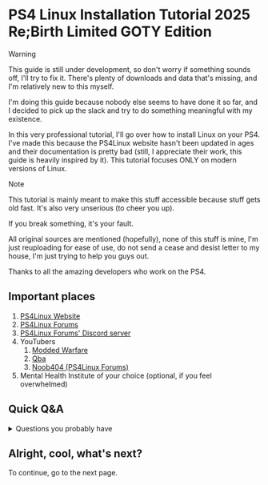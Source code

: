 # PS4 Linux Installation Tutorial 2025 Re;Birth Limited GOTY Edition

> [!WARNING]
> This guide is still under development, so don't worry if something sounds off, I'll try to fix it. There's plenty of downloads and data that's missing, and I'm relatively new to this myself.
> 
> I'm doing this guide because nobody else seems to have done it so far, and I decided to pick up the slack and try to do something meaningful with my existence.

In this very professional tutorial, I'll go over how to install Linux on your PS4. I've made this because the PS4Linux website hasn't been updated in ages and their documentation is pretty bad (still, I appreciate their work, this guide is heavily inspired by it). This tutorial focuses ONLY on modern versions of Linux.

> [!NOTE]
> This tutorial is mainly meant to make this stuff accessible because stuff gets old fast. It's also very unserious (to cheer you up).
> 
> If you break something, it's your fault.
> 
> All original sources are mentioned (hopefully), none of this stuff is mine, I'm just reuploading for ease of use, do not send a cease and desist letter to my house, I'm just trying to help you guys out.
> 
> Thanks to all the amazing developers who work on the PS4.

## Important places
1. [PS4Linux Website](https://ps4linux.com)
2. [PS4Linux Forums](https://ps4linux.com/forums/)
3. [PS4Linux Forums' Discord server](https://discord.com/invite/QtcPmzHVVm)
4. YouTubers
	1. [Modded Warfare](https://www.youtube.com/@MODDEDWARFARE)
	2. [Qba](https://www.youtube.com/channel/UCU-eXjZ7Ud0k2wC_14mqdOw)
	3. [Noob404 (PS4Linux Forums)](https://www.youtube.com/channel/UC9pY5BDCjDLOC4j-zkHPu8A)
5. Mental Health Institute of your choice (optional, if you feel overwhelmed)

## Quick Q&A
<details>
  <summary>Questions you probably have</summary>

### Oh my god! Linux? Eww!
- ???
### What? Installing? I knew it. You are just a ragebaiter who wants to ERASE my precious PS4's HDD! How dare you!
-  Erm actually... It doesn't. It creates a huge file that contains your whole installation (only for internal HDD installation). You can obviously still use your PS4 normally- also you need to boot to the "normal homescreen" aka OrbisOS to launch Linux.
- You can also use an external drive and it'll work wonders (DO NOT use a USB stick or HDD if you want to keep your sanity) and it won't take up space on your preciously dying hard drive :3
### This shit doesn't work. You're a liar!
- Honestly I wish I could help you out. If the tutorial doesn't work, try asking for help on the [PS4Linux forums](https://ps4linux.com/forums/) or their Discord server.
### How does it run?
- This is a good question. On an external SSD, it's really usable. Though the CPU is a huge limiting factor.
### Can I play my PC games on Linux?
- Of course. That's the whole point of doing this, no?
- Not all games will run though. Set your expectations low.
### But... How does it work?
- I have no idea. Judging by how the PS4 reacts, I'm assuming it gets tricked into going into sleep mode, and then resumes immediately which wakes up the console with it's OS erased from memory and only the Linux kernel loaded. This is just speculation though, because I like to spread misinformation on the internet and can't be bothered to do my homework. Oh, and I use arch btw (only on PS4).
### I have encountered issues and want to help out. Can I make an issue so the guide can be updated?
- Yes! Please do not gatekeep information!

</details>

## Alright, cool, what's next?
To continue, go to the next page.
